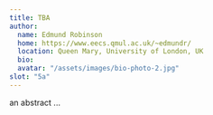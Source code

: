 ```yaml
---
title: TBA 
author: 
  name: Edmund Robinson
  home: https://www.eecs.qmul.ac.uk/~edmundr/
  location: Queen Mary, University of London, UK
  bio: 
  avatar: "/assets/images/bio-photo-2.jpg"
slot: "5a" 
---
```


an abstract ... 



